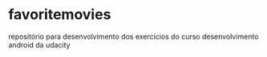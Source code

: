 # favoritemovies
repositório para desenvolvimento dos exercícios do curso desenvolvimento android da udacity
